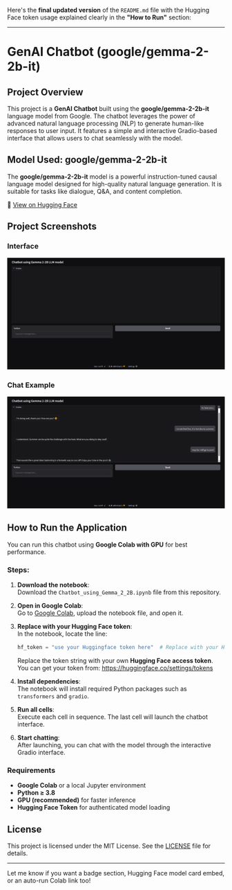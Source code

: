 Here's the **final updated version** of the `README.md` file with the Hugging Face token usage explained clearly in the **"How to Run"** section:

---

# GenAI Chatbot (google/gemma-2-2b-it)

## Project Overview

This project is a **GenAI Chatbot** built using the **google/gemma-2-2b-it** language model from Google. The chatbot leverages the power of advanced natural language processing (NLP) to generate human-like responses to user input. It features a simple and interactive Gradio-based interface that allows users to chat seamlessly with the model.

## Model Used: google/gemma-2-2b-it

The **google/gemma-2-2b-it** model is a powerful instruction-tuned causal language model designed for high-quality natural language generation. It is suitable for tasks like dialogue, Q&A, and content completion.

🔗 [View on Hugging Face](https://huggingface.co/google/gemma-2-2b-it)

## Project Screenshots

### Interface

![Screenshot_Interface](Screenshot_Interface.png)

### Chat Example

![Screenshot_Chats](Screenshot_Chats.png)

## How to Run the Application

You can run this chatbot using **Google Colab with GPU** for best performance.

### Steps:

1. **Download the notebook**:  
   Download the `Chatbot_using_Gemma_2_2B.ipynb` file from this repository.

2. **Open in Google Colab**:  
   Go to [Google Colab](https://colab.research.google.com/), upload the notebook file, and open it.

3. **Replace with your Hugging Face token**:  
   In the notebook, locate the line:
   ```python
   hf_token = "use your Huggingface token here"  # Replace with your Huggingface token
   ```
   Replace the token string with your own **Hugging Face access token**.  
   You can get your token from: https://huggingface.co/settings/tokens

4. **Install dependencies**:  
   The notebook will install required Python packages such as `transformers` and `gradio`.

5. **Run all cells**:  
   Execute each cell in sequence. The last cell will launch the chatbot interface.

6. **Start chatting**:  
   After launching, you can chat with the model through the interactive Gradio interface.

### Requirements

- **Google Colab** or a local Jupyter environment
- **Python ≥ 3.8**
- **GPU (recommended)** for faster inference
- **Hugging Face Token** for authenticated model loading

## License

This project is licensed under the MIT License. See the [LICENSE](LICENSE) file for details.

---

Let me know if you want a badge section, Hugging Face model card embed, or an auto-run Colab link too!
